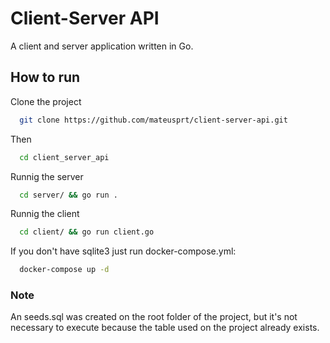 
# Client-Server API

A client and server application written in Go.




## How to run

Clone the project

```bash
  git clone https://github.com/mateusprt/client-server-api.git
```

Then

```bash
  cd client_server_api
```

Runnig the server

```bash
  cd server/ && go run .
```

Runnig the client

```bash
  cd client/ && go run client.go
```

If you don't have sqlite3 just run docker-compose.yml:

```bash
  docker-compose up -d
```

### Note

An seeds.sql was created on the root folder of the project, but it's not necessary to execute because the table used on the project already exists.


